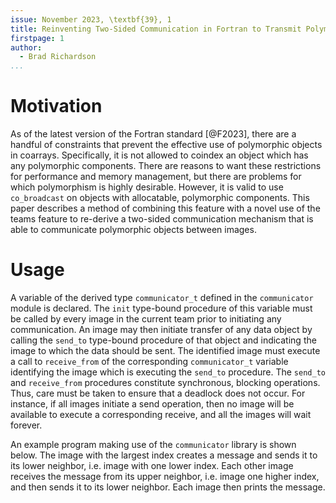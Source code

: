 ```yaml
---
issue: November 2023, \textbf{39}, 1
title: Reinventing Two-Sided Communication in Fortran to Transmit Polymorphic Objects Between Images
firstpage: 1
author:
  - Brad Richardson
...
```


# Motivation

As of the latest version of the Fortran standard [@F2023], there are a handful of constraints that prevent the effective use of polymorphic objects in coarrays.
Specifically, it is not allowed to coindex an object which has any polymorphic components.
There are reasons to want these restrictions for performance and memory management,
but there are problems for which polymorphism is highly desirable.
However, it is valid to use `co_broadcast` on objects with allocatable, polymorphic components.
This paper describes a method of combining this feature with a novel use of the teams feature
to re-derive a two-sided communication mechanism that is able to communicate polymorphic objects between images.

# Usage

A variable of the derived type `communicator_t` defined in the `communicator` module is declared.
The `init` type-bound procedure of this variable must be called by every image in the current team prior to initiating any communication.
An image may then initiate transfer of any data object by calling the `send_to` type-bound procedure of that object and indicating the image to which the data should be sent.
The identified image must execute a call to `receive_from` of the corresponding `communicator_t` variable identifying the image which is executing the `send_to` procedure.
The `send_to` and `receive_from` procedures constitute synchronous, blocking operations.
Thus, care must be taken to ensure that a deadlock does not occur.
For instance, if all images initiate a send operation, then no image will be available to execute a corresponding receive, and all the images will wait forever.

An example program making use of the `communicator` library is shown below.
The image with the largest index creates a message and sends it to its lower neighbor, i.e. image with one lower index.
Each other image receives the message from its upper neighbor, i.e. image one higher index, and then sends it to its lower neighbor.
Each image then prints the message.

```{include=app/main.f90}
```
